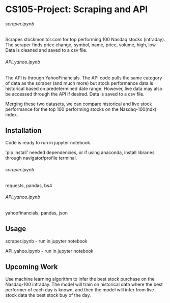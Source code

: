 # CS105-Project: Scraping and API

###### scraper.ipynb

Scrapes stockmonitor.com for top performing 100 Nasdaq stocks (intraday). 
The scraper finds price change, symbol, name, price, volume, high, low. Data is cleaned and
saved to a csv file.

###### API_yahoo.ipynb

The API is through YahooFinancials. The API code pulls the same category of data as the scraper 
(and much more) but stock performance data is historical based on predetermined date range. However, 
live data may also be accessed through the API if desired. Data is saved to a csv file.

Merging these two datasets, we can compare historical and live stock performance for the top 100 
performing stocks on the Nasdaq-100(ndx) index.

## Installation

Code is ready to run in jupyter notebook. 

'pip install' needed dependencies, or if using anaconda, 
install libraries through navigator/profile terminal.

###### scraper.ipynb

requests,
pandas,
bs4

###### API_yahoo.ipynb

yahoofinancials,
pandas,
json

## Usage

scraper.ipynb - run in jupyter notebook

API_yahoo.ipynb - run in jupyter notebook

## Upcoming Work

Use machine learning algorithm to infer the best stock purchase on the Nasdaq-100 intraday. 
The model will train on historical data where the best performer of each day is known, and then
the model will infer from live stock data the best stock buy of the day.

